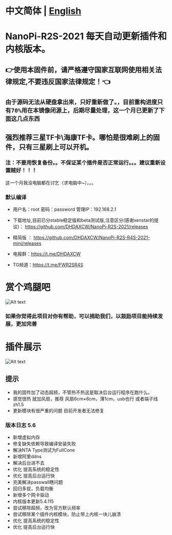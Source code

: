 # 中文简体 | [English](https://github.com/DHDAXCW/NanoPi-R2S-2021/blob/main/EngLish.md)
# NanoPi-R2S-2021 每天自动更新插件和内核版本。
## 👉使用本固件前，请严格遵守国家互联网使用相关法律规定,不要违反国家法律规定！👈
## ``` 由于源码无法从硬盘拿出来，只好重新做了。，目前重构进度只有70%用在本镜像闭源上，后期尽量处理，这一个月已更新了下面这几点东西 ```
## 强烈推荐三星TF卡\海康TF卡。哪怕是很难刷上的固件，只有三星刷上可以开机。
### 注：不要用恢复备份。。不保证某个插件是否正常运行。。。建议重新设置贼好！！！
这一个月我没电脑都在讨乞（求电脑中~）。。。
### 默认编译

- 用户名：root 密码：password 管理IP：192.168.2.1

- 下载地址,目前已分stable稳定版和beta测试版,注意区分(感谢xenstar的提议)： https://github.com/DHDAXCW/NanoPi-R2S-2021/releases
- 精简版  ： https://github.com/DHDAXCW/NanoPi-R2S-R4S-2021-mini/releases
- 电报群：https://t.me/DHDAXCW
- TG频道：https://t.me/FWR2SR4S
# 赏个鸡腿吧
 ![Alt text](data/2.jpg?raw=true "Title")
### 如果你觉得此项目对你有帮助，可以捐助我们，以鼓励项目能持续发展，更加完善
# 插件展示
 ![Alt text](data/20.jpg?raw=true "Title")
## 提示
 - 我的固件加了动态超频，不管热不热这是取决后台运行程序在跑什么。
 - 感觉很热  就加风扇，推荐 风扇6cm×6cm，薄1cm，usb也行 或者端子线zh1.5
 - 更新模块有很严重的问题 目前开发者无法修复

### 版本日志 5.6
- 新增虚拟内存
- 修复缺失依赖导致编译安装失败
- 解决NTA Type测试为FullCone
- 新增阿里ddns
- 解决后台进不去
- 优化 提高系统的稳定性
- 优化 提高后台运行快
- 完美解决passwall瞎问题
- 回归多拔，负载均衡
- 新增多个网卡驱动
- 内核版本更新5.4.115
- 尝试移除超频，改为官方默认频率
- 尝试移除某个插件内核模块，防止带上内核一块儿崩溃
- 优化 提高系统的稳定性
- 优化 提高后台运行快
